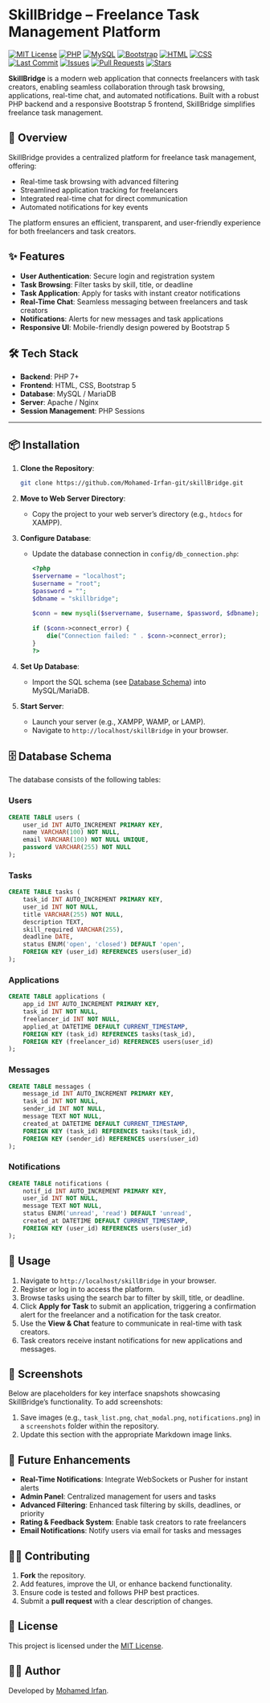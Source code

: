 
# SkillBridge – Freelance Task Management Platform

[![MIT License](https://img.shields.io/github/license/Mohamed-Irfan-git/skillbridge?color=green)](LICENSE)
[![PHP](https://img.shields.io/badge/PHP-7%2B-blue?logo=php)](https://www.php.net/)
[![MySQL](https://img.shields.io/badge/Database-MySQL%2FMariaDB-blue?logo=mysql)](https://www.mysql.com/)
[![Bootstrap](https://img.shields.io/badge/Frontend-Bootstrap%205-blue?logo=bootstrap)](https://getbootstrap.com/)
[![HTML](https://img.shields.io/badge/HTML-5-orange?logo=html5)](https://developer.mozilla.org/en-US/docs/Web/HTML)
[![CSS](https://img.shields.io/badge/CSS-3-blue?logo=css3)](https://developer.mozilla.org/en-US/docs/Web/CSS)
[![Last Commit](https://img.shields.io/github/last-commit/Mohamed-Irfan-git/skillbridge?logo=github)](https://github.com/Mohamed-Irfan-git/skillbridge/commits/main)
[![Issues](https://img.shields.io/github/issues/Mohamed-Irfan-git/skillbridge?logo=github)](https://github.com/Mohamed-Irfan-git/skillbridge/issues)
[![Pull Requests](https://img.shields.io/github/issues-pr/Mohamed-Irfan-git/skillbridge?logo=github)](https://github.com/Mohamed-Irfan-git/skillbridge/pulls)
[![Stars](https://img.shields.io/github/stars/Mohamed-Irfan-git/skillbridge?style=social)](https://github.com/Mohamed-Irfan-git/skillbridge/stargazers)

**SkillBridge** is a modern web application that connects freelancers with task creators, enabling seamless collaboration through task browsing, applications, real-time chat, and automated notifications. Built with a robust PHP backend and a responsive Bootstrap 5 frontend, SkillBridge simplifies freelance task management.


## 🌟 Overview
SkillBridge provides a centralized platform for freelance task management, offering:
- Real-time task browsing with advanced filtering
- Streamlined application tracking for freelancers
- Integrated real-time chat for direct communication
- Automated notifications for key events

The platform ensures an efficient, transparent, and user-friendly experience for both freelancers and task creators.



## ✨ Features
- **User Authentication**: Secure login and registration system
- **Task Browsing**: Filter tasks by skill, title, or deadline
- **Task Application**: Apply for tasks with instant creator notifications
- **Real-Time Chat**: Seamless messaging between freelancers and task creators
- **Notifications**: Alerts for new messages and task applications
- **Responsive UI**: Mobile-friendly design powered by Bootstrap 5



## 🛠️ Tech Stack
- **Backend**: PHP 7+
- **Frontend**: HTML, CSS, Bootstrap 5
- **Database**: MySQL / MariaDB
- **Server**: Apache / Nginx
- **Session Management**: PHP Sessions

---

## 📦 Installation
1. **Clone the Repository**:
   ```bash
   git clone https://github.com/Mohamed-Irfan-git/skillBridge.git
   ```

2. **Move to Web Server Directory**:
    - Copy the project to your web server’s directory (e.g., `htdocs` for XAMPP).

3. **Configure Database**:
    - Update the database connection in `config/db_connection.php`:
      ```php
      <?php
      $servername = "localhost";
      $username = "root";
      $password = "";
      $dbname = "skillbridge";
 
      $conn = new mysqli($servername, $username, $password, $dbname);
 
      if ($conn->connect_error) {
          die("Connection failed: " . $conn->connect_error);
      }
      ?>
      ```

4. **Set Up Database**:
    - Import the SQL schema (see [Database Schema](#database-schema)) into MySQL/MariaDB.

5. **Start Server**:
    - Launch your server (e.g., XAMPP, WAMP, or LAMP).
    - Navigate to `http://localhost/skillBridge` in your browser.



## 🗄️ Database Schema
The database consists of the following tables:

### Users
```sql
CREATE TABLE users (
    user_id INT AUTO_INCREMENT PRIMARY KEY,
    name VARCHAR(100) NOT NULL,
    email VARCHAR(100) NOT NULL UNIQUE,
    password VARCHAR(255) NOT NULL
);
```

### Tasks
```sql
CREATE TABLE tasks (
    task_id INT AUTO_INCREMENT PRIMARY KEY,
    user_id INT NOT NULL,
    title VARCHAR(255) NOT NULL,
    description TEXT,
    skill_required VARCHAR(255),
    deadline DATE,
    status ENUM('open', 'closed') DEFAULT 'open',
    FOREIGN KEY (user_id) REFERENCES users(user_id)
);
```

### Applications
```sql
CREATE TABLE applications (
    app_id INT AUTO_INCREMENT PRIMARY KEY,
    task_id INT NOT NULL,
    freelancer_id INT NOT NULL,
    applied_at DATETIME DEFAULT CURRENT_TIMESTAMP,
    FOREIGN KEY (task_id) REFERENCES tasks(task_id),
    FOREIGN KEY (freelancer_id) REFERENCES users(user_id)
);
```

### Messages
```sql
CREATE TABLE messages (
    message_id INT AUTO_INCREMENT PRIMARY KEY,
    task_id INT NOT NULL,
    sender_id INT NOT NULL,
    message TEXT NOT NULL,
    created_at DATETIME DEFAULT CURRENT_TIMESTAMP,
    FOREIGN KEY (task_id) REFERENCES tasks(task_id),
    FOREIGN KEY (sender_id) REFERENCES users(user_id)
);
```

### Notifications
```sql
CREATE TABLE notifications (
    notif_id INT AUTO_INCREMENT PRIMARY KEY,
    user_id INT NOT NULL,
    message TEXT NOT NULL,
    status ENUM('unread', 'read') DEFAULT 'unread',
    created_at DATETIME DEFAULT CURRENT_TIMESTAMP,
    FOREIGN KEY (user_id) REFERENCES users(user_id)
);
```



## 🚀 Usage
1. Navigate to `http://localhost/skillBridge` in your browser.
2. Register or log in to access the platform.
3. Browse tasks using the search bar to filter by skill, title, or deadline.
4. Click **Apply for Task** to submit an application, triggering a confirmation alert for the freelancer and a notification for the task creator.
5. Use the **View & Chat** feature to communicate in real-time with task creators.
6. Task creators receive instant notifications for new applications and messages.



## 📸 Screenshots
Below are placeholders for key interface snapshots showcasing SkillBridge’s functionality. To add screenshots:
1. Save images (e.g., `task_list.png`, `chat_modal.png`, `notifications.png`) in a `screenshots` folder within the repository.
2. Update this section with the appropriate Markdown image links.


## 🔮 Future Enhancements
- **Real-Time Notifications**: Integrate WebSockets or Pusher for instant alerts
- **Admin Panel**: Centralized management for users and tasks
- **Advanced Filtering**: Enhanced task filtering by skills, deadlines, or priority
- **Rating & Feedback System**: Enable task creators to rate freelancers
- **Email Notifications**: Notify users via email for tasks and messages


## 🧑‍💻 Contributing
1. **Fork** the repository.
2. Add features, improve the UI, or enhance backend functionality.
3. Ensure code is tested and follows PHP best practices.
4. Submit a **pull request** with a clear description of changes.

## 📄 License
This project is licensed under the [MIT License](LICENSE).
## 👨‍💻 Author
Developed by [Mohamed Irfan](https://github.com/Mohamed-Irfan-git).



